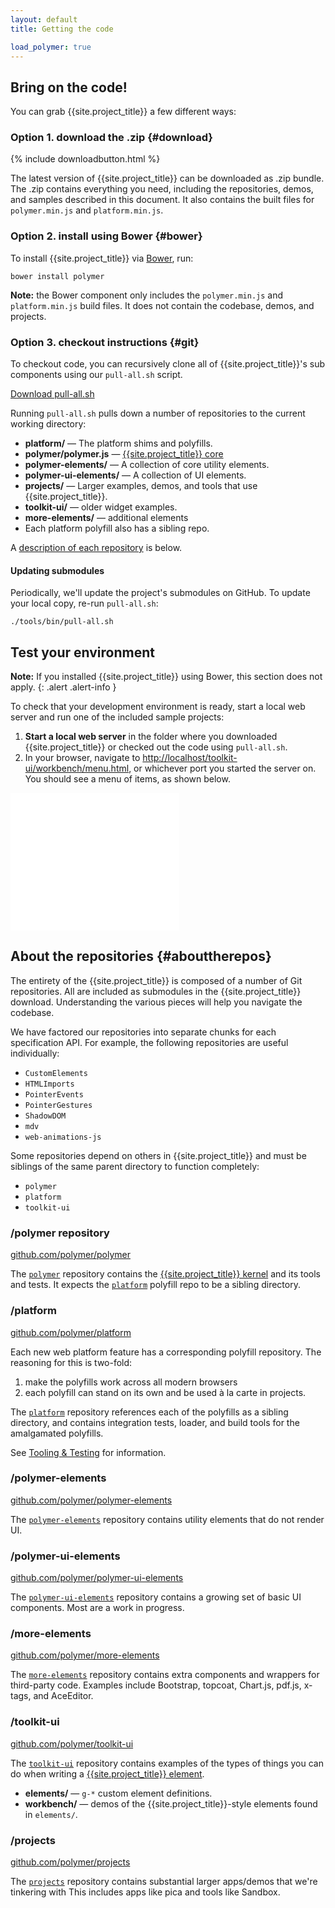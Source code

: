 ```yaml
---
layout: default
title: Getting the code

load_polymer: true
---
```


## Bring on the code!

You can grab {{site.project_title}} a few different ways:

### Option 1. download the .zip {#download}

{% include downloadbutton.html %}

The latest version of {{site.project_title}} can be downloaded as .zip bundle.
The .zip contains everything you need, including the repositories, demos, and
samples described in this document. It also contains the built files for `polymer.min.js`
and `platform.min.js`.

### Option 2. install using Bower {#bower}

To install {{site.project_title}} via [Bower](http://bower.io/), run:

    bower install polymer

**Note:** the Bower component only includes the `polymer.min.js` and `platform.min.js`
build files. It does not contain the codebase, demos, and projects.

### Option 3. checkout instructions {#git}

To checkout code, you can recursively clone all of {{site.project_title}}'s
sub components using our `pull-all.sh` script.

<p class="centered"><a href="/tools/pull-all.sh" class="btn btn-success" alt="Download pull-all.sh" title="Download `pull-all.sh`"><i class="icon-white icon-download"></i> Download pull-all.sh</a></p>

Running `pull-all.sh` pulls down a number of repositories to the current working directory:

- **platform/** — The platform shims and polyfills.
- **polymer/polymer.js** — [{{site.project_title}} core](polymer.html)
- **polymer-elements/** — A collection of core utility elements.
- **polymer-ui-elements/** — A collection of UI elements.
- **projects/** — Larger examples, demos, and tools that use {{site.project_title}}.
- **toolkit-ui/** — older widget examples.
- **more-elements/** — additional elements
- Each platform polyfill also has a sibling repo.

A [description of each repository](#abouttherepos) is below.

#### Updating submodules

Periodically, we'll update the project's submodules on GitHub. To
update your local copy, re-run `pull-all.sh`:

    ./tools/bin/pull-all.sh

## Test your environment

**Note:** If you installed {{site.project_title}} using Bower, this section does not apply.
{: .alert .alert-info }

To check that your development environment is ready, start a local web
server and run one of the included sample projects:

1. **Start a local web server** in the folder where you downloaded {{site.project_title}}
or checked out the code using `pull-all.sh`.
2. In your browser, navigate to
    [http://localhost/toolkit-ui/workbench/menu.html](http://localhost/toolkit-ui/workbench/menu.html), or whichever port you started the server on. You should see a menu of items, as shown below.

<iframe src="/polymer-all/toolkit-ui/workbench/menu.html" style="width:270px;height:220px;border:none;"></iframe>

## About the repositories {#abouttherepos}

The entirety of the {{site.project_title}} is composed of a number of Git
repositories. All are included as submodules in the {{site.project_title}} download.
Understanding the various pieces will help you navigate the codebase.

We have factored our repositories into separate chunks for each specification API.
For example, the following repositories are useful individually:

* `CustomElements`
* `HTMLImports`
* `PointerEvents`
* `PointerGestures`
* `ShadowDOM`
* `mdv`
* `web-animations-js`

Some repositories depend on others in {{site.project_title}} and must be siblings of the same parent directory to function completely:

* `polymer`
* `platform`
* `toolkit-ui`

### /polymer repository

[github.com/polymer/polymer](https://github.com/polymer/polymer)

The [`polymer`](https://github.com/polymer/polymer) repository contains the
[{{site.project_title}} kernel](polymer.html) and its tools and tests. It expects
the [`platform`](https://github.com/polymer/platform) polyfill repo to be a sibling directory.

### /platform

[github.com/polymer/platform](https://github.com/polymer/platform)

Each new web platform feature has a corresponding polyfill repository. The
reasoning for this is two-fold:

1. make the polyfills work across all modern browsers
2. each polyfill can stand on its own and be used à la carte in projects.

The [`platform`](https://github.com/polymer/platform) repository references each of the polyfills as a sibling directory, and contains integration tests, loader, and build tools for
the amalgamated polyfills.

See [Tooling & Testing](tooling-strategy.html) for information.

### /polymer-elements

[github.com/polymer/polymer-elements](https://github.com/polymer/polymer-elements)

The [`polymer-elements`](https://github.com/polymer/polymer-elements) repository
contains utility elements that do not render UI.

### /polymer-ui-elements

[github.com/polymer/polymer-ui-elements](https://github.com/polymer/polymer-ui-elements)

The [`polymer-ui-elements`](https://github.com/polymer/polymer-ui-elements)
repository contains a growing set of basic UI components. Most are a work in progress.

### /more-elements

[github.com/polymer/more-elements](https://github.com/polymer/more-elements)

The [`more-elements`](https://github.com/polymer/more-elements) repository contains 
extra components and wrappers for third-party code. Examples include Bootstrap,
topcoat, Chart.js, pdf.js, x-tags, and AceEditor.

### /toolkit-ui

[github.com/polymer/toolkit-ui](https://github.com/polymer/toolkit-ui)

The [`toolkit-ui`](https://github.com/polymer/toolkit-ui) repository contains examples of
the types of things you can do when writing a [{{site.project_title}} element](/polymer.html).

- **elements/** — `g-*` custom element definitions.
- **workbench/** — demos of the {{site.project_title}}-style elements found in `elements/`.

### /projects

[github.com/polymer/projects](https://github.com/polymer/projects)

The [`projects`](https://github.com/polymer/projects) repository contains
substantial larger apps/demos that we're tinkering with This includes apps like
pica and tools like Sandbox.


